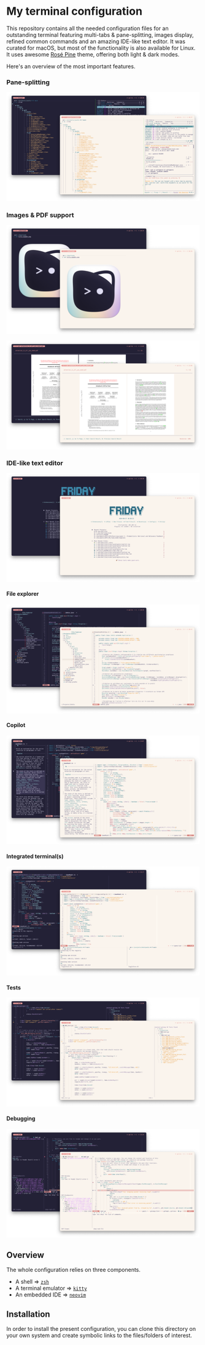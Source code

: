 # My terminal configuration
This repository contains all the needed configuration files for an outstanding terminal featuring multi-tabs & pane-splitting, images display, refined common commands and an amazing IDE-like text editor. It was curated for macOS, but most of the functionality is also available for Linux. It uses awesome [Rosé Pine](https://rosepinetheme.com) theme, offering both light & dark modes.

Here's an overview of the most important features.

### Pane-splitting 

![multi-tabs](./docs/panes.png)

### Images & PDF support

![images](./docs/image.png)

![pdf](./docs/pdf.png)


### IDE-like text editor

![dashboard](./docs/dashboard.png) 

#### File explorer
![files](./docs/files.png)

#### Copilot
![copilot](./docs/copilot.png)

#### Integrated terminal(s)
![terminal](./docs/terminals.png)

#### Tests
![tests](./docs/tests.png)

#### Debugging
![debug](./docs/debugging.png)

## Overview
The whole configuration relies on three components.
- A shell => [`zsh`](https://fr.wikipedia.org/wiki/Z_Shell)
- A terminal emulator => [`kitty`](https://sw.kovidgoyal.net/kitty/)
- An embedded IDE => [`neovim`](https://neovim.io)

## Installation
In order to install the present configuration, you can clone this directory on your own system and create symbolic links to the files/folders of interest.
